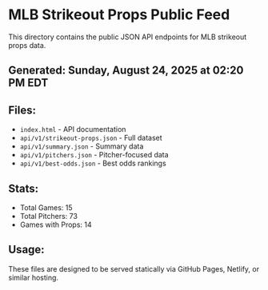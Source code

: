 # MLB Strikeout Props Public Feed

This directory contains the public JSON API endpoints for MLB strikeout props data.

## Generated: Sunday, August 24, 2025 at 02:20 PM EDT

## Files:
- `index.html` - API documentation
- `api/v1/strikeout-props.json` - Full dataset
- `api/v1/summary.json` - Summary data
- `api/v1/pitchers.json` - Pitcher-focused data  
- `api/v1/best-odds.json` - Best odds rankings

## Stats:
- Total Games: 15
- Total Pitchers: 73
- Games with Props: 14

## Usage:
These files are designed to be served statically via GitHub Pages, Netlify, or similar hosting.
